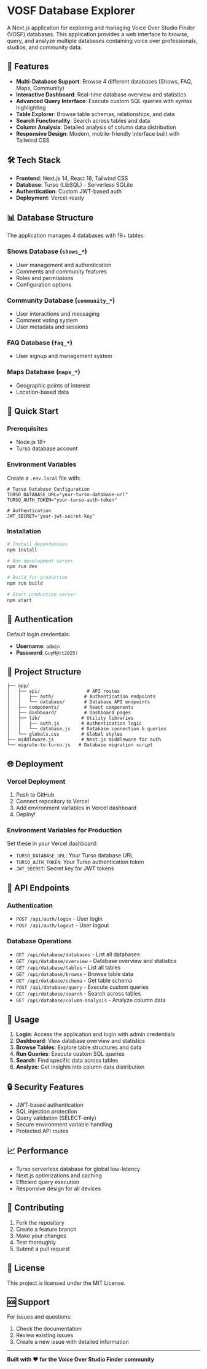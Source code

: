 # VOSF Database Explorer

A Next.js application for exploring and managing Voice Over Studio Finder (VOSF) databases. This application provides a web interface to browse, query, and analyze multiple databases containing voice over professionals, studios, and community data.

## 🚀 Features

- **Multi-Database Support**: Browse 4 different databases (Shows, FAQ, Maps, Community)
- **Interactive Dashboard**: Real-time database overview and statistics
- **Advanced Query Interface**: Execute custom SQL queries with syntax highlighting
- **Table Explorer**: Browse table schemas, relationships, and data
- **Search Functionality**: Search across tables and data
- **Column Analysis**: Detailed analysis of column data distribution
- **Responsive Design**: Modern, mobile-friendly interface built with Tailwind CSS

## 🛠 Tech Stack

- **Frontend**: Next.js 14, React 18, Tailwind CSS
- **Database**: Turso (LibSQL) - Serverless SQLite
- **Authentication**: Custom JWT-based auth
- **Deployment**: Vercel-ready

## 📊 Database Structure

The application manages 4 databases with 19+ tables:

### Shows Database (`shows_*`)
- User management and authentication
- Comments and community features
- Roles and permissions
- Configuration options

### Community Database (`community_*`)
- User interactions and messaging
- Comment voting system
- User metadata and sessions

### FAQ Database (`faq_*`)
- User signup and management system

### Maps Database (`maps_*`)
- Geographic points of interest
- Location-based data

## 🚀 Quick Start

### Prerequisites
- Node.js 18+ 
- Turso database account

### Environment Variables

Create a `.env.local` file with:

```env
# Turso Database Configuration
TURSO_DATABASE_URL="your-turso-database-url"
TURSO_AUTH_TOKEN="your-turso-auth-token"

# Authentication
JWT_SECRET="your-jwt-secret-key"
```

### Installation

```bash
# Install dependencies
npm install

# Run development server
npm run dev

# Build for production
npm run build

# Start production server
npm start
```

## 🔐 Authentication

Default login credentials:
- **Username**: `admin`
- **Password**: `GuyM@tt2025!`

## 📁 Project Structure

```
├── app/
│   ├── api/                 # API routes
│   │   ├── auth/           # Authentication endpoints
│   │   └── database/       # Database API endpoints
│   ├── components/         # React components
│   ├── dashboard/          # Dashboard pages
│   ├── lib/               # Utility libraries
│   │   ├── auth.js        # Authentication logic
│   │   └── database.js    # Database connection & queries
│   └── globals.css        # Global styles
├── middleware.js          # Next.js middleware for auth
└── migrate-to-turso.js   # Database migration script
```

## 🌐 Deployment

### Vercel Deployment

1. Push to GitHub
2. Connect repository to Vercel
3. Add environment variables in Vercel dashboard
4. Deploy!

### Environment Variables for Production

Set these in your Vercel dashboard:

- `TURSO_DATABASE_URL`: Your Turso database URL
- `TURSO_AUTH_TOKEN`: Your Turso authentication token  
- `JWT_SECRET`: Secret key for JWT tokens

## 🔧 API Endpoints

### Authentication
- `POST /api/auth/login` - User login
- `POST /api/auth/logout` - User logout

### Database Operations
- `GET /api/database/databases` - List all databases
- `GET /api/database/overview` - Database overview and statistics
- `GET /api/database/tables` - List all tables
- `GET /api/database/browse` - Browse table data
- `GET /api/database/schema` - Get table schema
- `POST /api/database/query` - Execute custom queries
- `GET /api/database/search` - Search across tables
- `GET /api/database/column-analysis` - Analyze column data

## 🎯 Usage

1. **Login**: Access the application and login with admin credentials
2. **Dashboard**: View database overview and statistics
3. **Browse Tables**: Explore table structures and data
4. **Run Queries**: Execute custom SQL queries
5. **Search**: Find specific data across tables
6. **Analyze**: Get insights into column data distribution

## 🔒 Security Features

- JWT-based authentication
- SQL injection protection
- Query validation (SELECT-only)
- Secure environment variable handling
- Protected API routes

## 📈 Performance

- Turso serverless database for global low-latency
- Next.js optimizations and caching
- Efficient query execution
- Responsive design for all devices

## 🤝 Contributing

1. Fork the repository
2. Create a feature branch
3. Make your changes
4. Test thoroughly
5. Submit a pull request

## 📄 License

This project is licensed under the MIT License.

## 🆘 Support

For issues and questions:
1. Check the documentation
2. Review existing issues
3. Create a new issue with detailed information

---

**Built with ❤️ for the Voice Over Studio Finder community**
